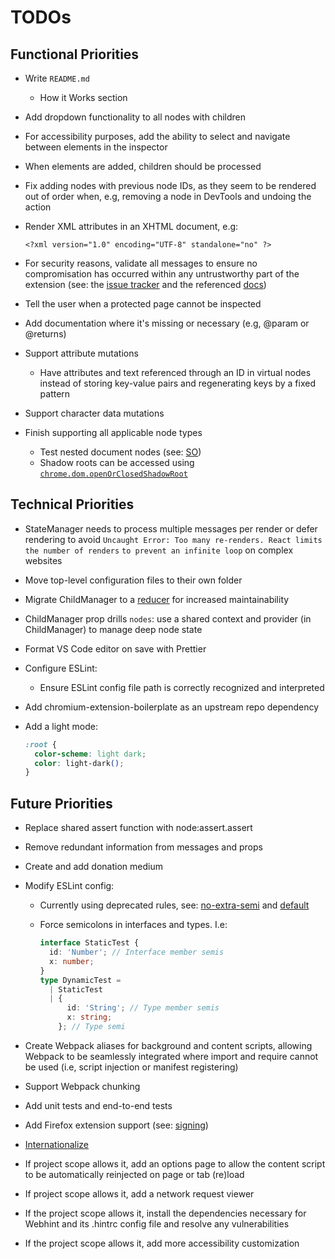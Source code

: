 # TODOs

## Functional Priorities

- Write `README.md`
  - How it Works section
- Add dropdown functionality to all nodes with children
- For accessibility purposes, add the ability
  to select and navigate between elements in the inspector
- When elements are added, children should be processed
- Fix adding nodes with previous node IDs, as they seem to be rendered
  out of order when, e.g, removing a node in DevTools and undoing the action
- Render XML attributes in an XHTML document, e.g:

  ```xhtml
  <?xml version="1.0" encoding="UTF-8" standalone="no" ?>
  ```

- For security reasons, validate all messages to ensure no compromisation
  has occurred within any untrustworthy part of the extension
  (see: the [issue tracker](https://issuetracker.google.com/issues/311491887)
  and the referenced
  [docs](https://chromium.googlesource.com/chromium/src/+/refs/heads/main/docs/security/compromised-renderers.md#Messaging))
- Tell the user when a protected page cannot be inspected
- Add documentation where it's missing or necessary (e.g, @param or @returns)
- Support attribute mutations
  - Have attributes and text referenced through an ID in virtual nodes instead
    of storing key-value pairs and regenerating keys by a fixed pattern
- Support character data mutations
- Finish supporting all applicable node types
  - Test nested document nodes (see: [SO](https://stackoverflow.com/questions/26010355/is-there-a-way-to-uniquely-identify-an-iframe-that-the-content-script-runs-in-fo))
  - Shadow roots can be accessed using
    [`chrome.dom.openOrClosedShadowRoot`](https://developer.chrome.com/docs/extensions/reference/api/dom?hl=en#method-openOrClosedShadowRoot)

## Technical Priorities

- StateManager needs to process multiple messages per render
  or defer rendering to avoid
  `Uncaught Error: Too many re-renders. React limits the number of renders`
  `to prevent an infinite loop` on complex websites
- Move top-level configuration files to their own folder
- Migrate ChildManager to a
  [reducer](https://react.dev/learn/extracting-state-logic-into-a-reducer)
  for increased maintainability
- ChildManager prop drills `nodes`:
  use a shared context and provider (in ChildManager) to manage deep node state
- Format VS Code editor on save with Prettier
- Configure ESLint:
  - Ensure ESLint config file path is correctly recognized and interpreted
- Add chromium-extension-boilerplate as an upstream repo dependency
- Add a light mode:

  ```css
  :root {
    color-scheme: light dark;
    color: light-dark();
  }
  ```

## Future Priorities

- Replace shared assert function with node:assert.assert
- Remove redundant information from messages and props
- Create and add donation medium
- Modify ESLint config:

  - Currently using deprecated rules, see:
    [no-extra-semi](https://eslint.org/docs/latest/rules/no-extra-semi) and
    [default](https://eslint.style/packages/default)
  - Force semicolons in interfaces and types. I.e:

    ```ts
    interface StaticTest {
      id: 'Number'; // Interface member semis
      x: number;
    }
    type DynamicTest =
      | StaticTest
      | {
          id: 'String'; // Type member semis
          x: string;
        }; // Type semi
    ```

- Create Webpack aliases for background and content scripts, allowing Webpack
  to be seamlessly integrated where import and require cannot be used
  (i.e, script injection or manifest registering)
- Support Webpack chunking
- Add unit tests and end-to-end tests
- Add Firefox extension support (see: [signing](https://extensionworkshop.com/documentation/publish/))
- [Internationalize](https://developer.chrome.com/docs/extensions/reference/api/i18n)
- If project scope allows it, add an options page to allow the content script
  to be automatically reinjected on page or tab (re)load
- If project scope allows it, add a network request viewer
- If the project scope allows it, install the dependencies necessary for Webhint
  and its .hintrc config file and resolve any vulnerabilities
- If the project scope allows it, add more accessibility customization
